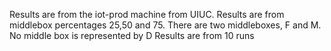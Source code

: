 Results are from the iot-prod machine from UIUC.
Results are from middlebox percentages 25,50 and 75. There are two middleboxes, F and M. No middle box is represented by D
Results are from 10 runs

